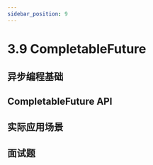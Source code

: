 ```yaml
---
sidebar_position: 9
---
```


# 3.9 CompletableFuture

## 异步编程基础

## CompletableFuture API

## 实际应用场景

## 面试题 